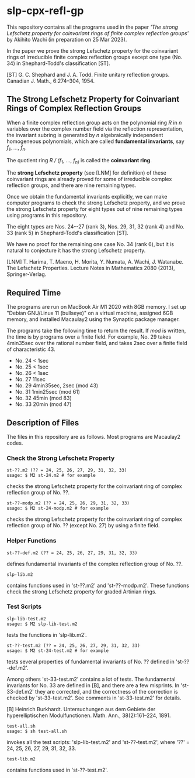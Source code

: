 # slp-cpx-refl-gp

This repository contains all the programs used in the paper
*'The strong Lefschetz property for coinvariant rings of finite complex reflection groups'*
by Akihito Wachi
(in preparation on 25 Mar 2023).

In the paper we prove the strong Lefschetz property for the
coinvariant rings of irreducible finite complex reflection groups
except one type (No. 34) in Shephard-Todd's classification [ST].

[ST] G. C. Shephard and J. A. Todd.
Finite unitary reflection groups. 
Canadian J. Math., 6:274–304, 1954.

## The Strong Lefschetz Property for Coinvariant Rings of Complex Reflection Groups 

When a finite complex reflection group acts on the polynomial ring *R*
in *n* variables over the complex number field
via the reflection representation,
the invariant subring is generated 
by *n* algebraically independent homogeneous polynomials,
which are called **fundamental invariants**,
say *f<sub>1*, ..., *f<sub>n*.

The quotient ring *R / (f<sub>1*, ..., *f<sub>n)* is called
the **coinvariant ring**.

The **strong Lefschetz property**
(see [LNM] for definition) of these coinvariant rings
are already proved for some of irreducible complex reflection groups,
and there are nine remaining types.

Once we obtain the fundamental invariants explicitly,
we can make computer programs to check the strong Lefschetz property,
and we prove the strong Lefschetz property for 
eight types out of nine remaining types
using programs in this repository.

The eight types are 
Nos. 24--27 (rank 3),
Nos. 29, 31, 32 (rank 4)
and
No. 33 (rank 5)
in Shephard-Todd's classification [ST].

We have no proof for the remaining one case No. 34 (rank 6),
but it is natural to conjecture it has the strong Lefschetz property.

[LNM] T. Harima, T. Maeno, H. Morita, Y. Numata, A. Wachi, J. Watanabe.
The Lefschetz Properties.
Lecture Notes in Mathematics 2080 (2013), Springer-Verlag.

## Required Time
 
The programs are run on MacBook Air M1 2020 with 8GB memory.
I set up "Debian GNU/Linux 11 (bullseye)" on a virtual machine,
assigned 6GB memory,
and installed Macaulay2 using the Synaptic package manager.

The programs take the following time to return the result.
If *mod* is written, the time is by programs over a finite field.
For example,
No. 29 takes 4min35sec over the rational number field,
and takes 2sec over a finite field of characteristic 43.

+ No. 24 < 1sec
+ No. 25 < 1sec
+ No. 26 < 1sec
+ No. 27 11sec
+ No. 29 4min35sec, 2sec (mod 43)
+ No. 31 1min25sec (mod 61)
+ No. 32 45min (mod 83)
+ No. 33 20min (mod 47)


## Description of Files

The files in this repository are as follows.
Most programs are Macaulay2 codes.

### Check the Strong Lefschetz Property 

```
st-??.m2 (?? = 24, 25, 26, 27, 29, 31, 32, 33)
usage: $ M2 st-24.m2 # for example
```

checks the strong Lefschetz property for the coinvariant ring of
complex reflection group of No. ??.

```
st-??-modp.m2 (?? = 24, 25, 26, 29, 31, 32, 33)
usage: $ M2 st-24-modp.m2 # for example
```

checks the strong Lefschetz property for the coinvariant ring of
complex reflection group of No. ?? (except No. 27) by using a finite
field.

### Helper Functions

```
st-??-def.m2 (?? = 24, 25, 26, 27, 29, 31, 32, 33)
```

defines fundamental invariants of the complex reflection group of
No. ??.

```
slp-lib.m2
```

contains functions used in 'st-??.m2' and 'st-??-modp.m2'.  These
functions check the strong Lefschetz property for graded Artinian
rings.

### Test Scripts

```
slp-lib-test.m2
usage: $ M2 slp-lib-test.m2
```

tests the functions in 'slp-lib.m2'.

```
st-??-test.m2 (?? = 24, 25, 26, 27, 29, 31, 32, 33)
usage: $ M2 st-24-test.m2 # for example
```

tests several properties of fundamental invariants of No. ?? defined
in 'st-??-def.m2'.

Among others 'st-33-test.m2' contains a lot of tests.
The fundamental invariants for No. 33 are defined in [B],
and there are a few misprints.
In 'st-33-def.m2' they are corrected,
and the correctness of the correction is checked by 'st-33-test.m2'.
See comments in 'st-33-test.m2' for details.

[B] Heinrich Burkhardt.
Untersuchungen aus dem Gebiete der hyperelliptischen Modulfunctionen.
Math. Ann., 38(2):161–224, 1891.

```
test-all.sh
usage: $ sh test-all.sh
```

invokes all the test scripts: 'slp-lib-test.m2' and 'st-??-test.m2',
where '??' = 24, 25, 26, 27, 29, 31, 32, 33.

```
test-lib.m2
```

contains functions used in 'st-??-test.m2'.
